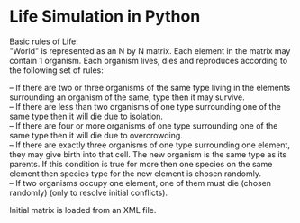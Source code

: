 # Life Simulation in Python

Basic rules of Life:  
"World" is represented as an N by N matrix. Each element in the matrix may contain 1 organism. Each organism lives, dies and reproduces according to the following set of rules:  

– If there are two or three organisms of the same type living in the elements
surrounding an organism of the same, type then it may survive.  
– If there are less than two organisms of one type surrounding one of the same type
then it will die due to isolation.  
– If there are four or more organisms of one type surrounding one of the same type
then it will die due to overcrowding.  
– If there are exactly three organisms of one type surrounding one element, they may
give birth into that cell. The new organism is the same type as its parents. If this
condition is true for more then one species on the same element then species type
for the new element is chosen randomly.  
– If two organisms occupy one element, one of them must die (chosen randomly)
(only to resolve initial conflicts).  
  
Initial matrix is loaded from an XML file.  
